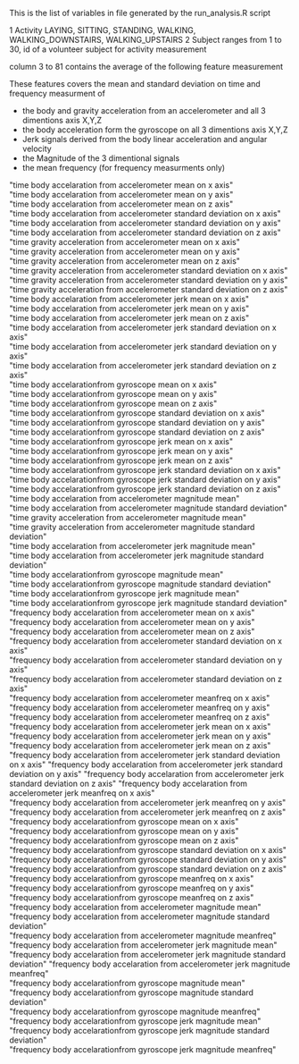 
This is the list of variables in file generated by the run_analysis.R script

1 Activity  LAYING, SITTING, STANDING, WALKING, WALKING_DOWNSTAIRS, WALKING_UPSTAIRS
2 Subject   ranges from 1 to 30, id of a volunteer subject for activity measurement

column 3 to 81 contains the average of the following feature measurement

These features covers the mean and standard deviation on time and frequency measurment of 
- the body and gravity acceleration from an accelerometer and all 3 dimentions axis X,Y,Z
- the body acceleration form the gyroscope on all 3 dimentions axis X,Y,Z
- Jerk signals derived from the body linear acceleration and angular velocity
- the Magnitude of the 3 dimentional signals
- the mean frequency (for frequency measurments only)


"time body accelaration from accelerometer mean on x axis"                         
"time body accelaration from accelerometer mean on y axis"                        
"time body accelaration from accelerometer mean on z axis"                         
"time body accelaration from accelerometer standard deviation on x axis"          
"time body accelaration from accelerometer standard deviation on y axis"           
"time body accelaration from accelerometer standard deviation on z axis"          
"time gravity acceleration from accelerometer mean on x axis"                      
"time gravity acceleration from accelerometer mean on y axis"                     
"time gravity acceleration from accelerometer mean on z axis"                      
"time gravity acceleration from accelerometer standard deviation on x axis"       
"time gravity acceleration from accelerometer standard deviation on y axis"        
"time gravity acceleration from accelerometer standard deviation on z axis"       
"time body accelaration from accelerometer jerk mean on x axis"                    
"time body accelaration from accelerometer jerk mean on y axis"                   
"time body accelaration from accelerometer jerk mean on z axis"                    
"time body accelaration from accelerometer jerk standard deviation on x axis"     
"time body accelaration from accelerometer jerk standard deviation on y axis"      
"time body accelaration from accelerometer jerk standard deviation on z axis"     
"time body accelarationfrom gyroscope mean on x axis"                              
"time body accelarationfrom gyroscope mean on y axis"                             
"time body accelarationfrom gyroscope mean on z axis"                              
"time body accelarationfrom gyroscope standard deviation on x axis"               
"time body accelarationfrom gyroscope standard deviation on y axis"                
"time body accelarationfrom gyroscope standard deviation on z axis"               
"time body accelarationfrom gyroscope jerk mean on x axis"                         
"time body accelarationfrom gyroscope jerk mean on y axis"                        
"time body accelarationfrom gyroscope jerk mean on z axis"                         
"time body accelarationfrom gyroscope jerk standard deviation on x axis"          
"time body accelarationfrom gyroscope jerk standard deviation on y axis"           
"time body accelarationfrom gyroscope jerk standard deviation on z axis"          
"time body accelaration from accelerometer magnitude mean"                         
"time body accelaration from accelerometer magnitude standard deviation"          
"time gravity acceleration from accelerometer magnitude mean"                      
"time gravity acceleration from accelerometer magnitude standard deviation"       
"time body accelaration from accelerometer jerk magnitude mean"                    
"time body accelaration from accelerometer jerk magnitude standard deviation"     
"time body accelarationfrom gyroscope magnitude mean"                              
"time body accelarationfrom gyroscope magnitude standard deviation"               
"time body accelarationfrom gyroscope jerk magnitude mean"                         
"time body accelarationfrom gyroscope jerk magnitude standard deviation"          
"frequency body accelaration from accelerometer mean on x axis"                    
"frequency body accelaration from accelerometer mean on y axis"                   
"frequency body accelaration from accelerometer mean on z axis"                    
"frequency body accelaration from accelerometer standard deviation on x axis"     
"frequency body accelaration from accelerometer standard deviation on y axis"      
"frequency body accelaration from accelerometer standard deviation on z axis"     
"frequency body accelaration from accelerometer meanfreq on x axis"                
"frequency body accelaration from accelerometer meanfreq on y axis"               
"frequency body accelaration from accelerometer meanfreq on z axis"                
"frequency body accelaration from accelerometer jerk mean on x axis"              
"frequency body accelaration from accelerometer jerk mean on y axis"               
"frequency body accelaration from accelerometer jerk mean on z axis"              
"frequency body accelaration from accelerometer jerk standard deviation on x axis" 
"frequency body accelaration from accelerometer jerk standard deviation on y axis"
"frequency body accelaration from accelerometer jerk standard deviation on z axis" 
"frequency body accelaration from accelerometer jerk meanfreq on x axis"          
"frequency body accelaration from accelerometer jerk meanfreq on y axis"           
"frequency body accelaration from accelerometer jerk meanfreq on z axis"          
"frequency body accelarationfrom gyroscope mean on x axis"                         
"frequency body accelarationfrom gyroscope mean on y axis"                        
"frequency body accelarationfrom gyroscope mean on z axis"                         
"frequency body accelarationfrom gyroscope standard deviation on x axis"          
"frequency body accelarationfrom gyroscope standard deviation on y axis"           
"frequency body accelarationfrom gyroscope standard deviation on z axis"          
"frequency body accelarationfrom gyroscope meanfreq on x axis"                     
"frequency body accelarationfrom gyroscope meanfreq on y axis"                    
"frequency body accelarationfrom gyroscope meanfreq on z axis"                     
"frequency body accelaration from accelerometer magnitude mean"                   
"frequency body accelaration from accelerometer magnitude standard deviation"      
"frequency body accelaration from accelerometer magnitude meanfreq"               
"frequency body accelaration from accelerometer jerk magnitude mean"               
"frequency body accelaration from accelerometer jerk magnitude standard deviation"
"frequency body accelaration from accelerometer jerk magnitude meanfreq"           
"frequency body accelarationfrom gyroscope magnitude mean"                        
"frequency body accelarationfrom gyroscope magnitude standard deviation"           
"frequency body accelarationfrom gyroscope magnitude meanfreq"                    
"frequency body accelarationfrom gyroscope jerk magnitude mean"                    
"frequency body accelarationfrom gyroscope jerk magnitude standard deviation"     
"frequency body accelarationfrom gyroscope jerk magnitude meanfreq"               